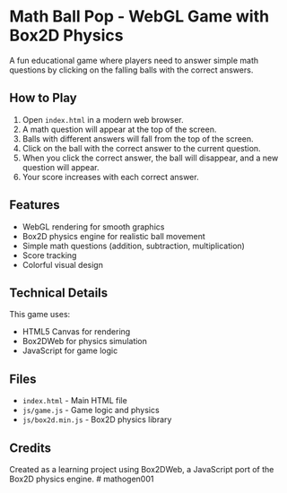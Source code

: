 # Math Ball Pop - WebGL Game with Box2D Physics

A fun educational game where players need to answer simple math questions by clicking on the falling balls with the correct answers.

## How to Play

1. Open `index.html` in a modern web browser.
2. A math question will appear at the top of the screen.
3. Balls with different answers will fall from the top of the screen.
4. Click on the ball with the correct answer to the current question.
5. When you click the correct answer, the ball will disappear, and a new question will appear.
6. Your score increases with each correct answer.

## Features

- WebGL rendering for smooth graphics
- Box2D physics engine for realistic ball movement
- Simple math questions (addition, subtraction, multiplication)
- Score tracking
- Colorful visual design

## Technical Details

This game uses:
- HTML5 Canvas for rendering
- Box2DWeb for physics simulation
- JavaScript for game logic

## Files

- `index.html` - Main HTML file
- `js/game.js` - Game logic and physics
- `js/box2d.min.js` - Box2D physics library

## Credits

Created as a learning project using Box2DWeb, a JavaScript port of the Box2D physics engine. # mathogen001
